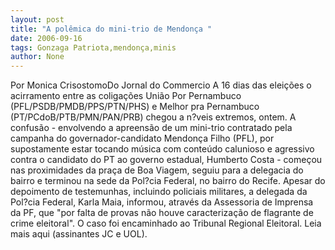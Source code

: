 ```yaml
---
layout: post
title: "A polêmica do mini-trio de Mendonça "
date: 2006-09-16
tags: Gonzaga Patriota,mendonça,minis
author: None
---
```

Por Monica CrisostomoDo Jornal do Commercio
A 16 dias das eleições o acirramento entre as coligações União Por Pernambuco (PFL/PSDB/PMDB/PPS/PTN/PHS) e Melhor pra Pernambuco (PT/PCdoB/PTB/PMN/PAN/PRB) chegou a n?veis extremos, ontem. 
A confusão - envolvendo a apreensão de um mini-trio contratado pela campanha do governador-candidato Mendonça Filho (PFL), por supostamente estar tocando música com conteúdo calunioso e agressivo contra o candidato do PT ao governo estadual, Humberto Costa - começou nas proximidades da praça de Boa Viagem, seguiu para a delegacia do bairro e terminou na sede da Pol?cia Federal, no bairro do Recife. Apesar do depoimento de testemunhas, incluindo policiais militares, a delegada da Pol?cia Federal, Karla Maia, informou, através da Assessoria de Imprensa da PF, que \"por falta de provas não houve caracterização de flagrante de crime eleitoral\". O caso foi encaminhado ao Tribunal Regional Eleitoral. 
Leia mais aqui (assinantes JC e UOL). 
